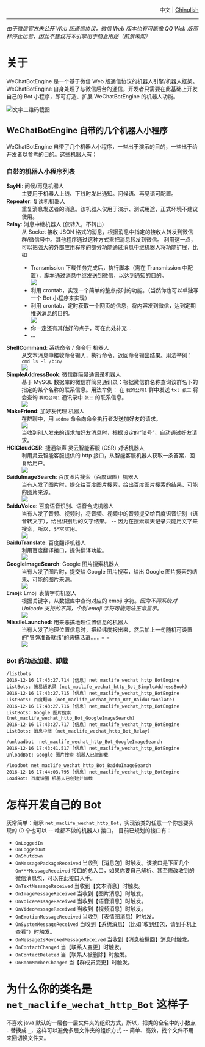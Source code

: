 <div style='text-align:right;'><span>中文</span> | <a href='/doc/ReadMe.Chinglish.md'>Chinglish</a></div>

----

*由于微信官方未公开 Web 版通信协议，微信 Web 版本也有可能像 QQ Web 版那样停止运营，因此不建议将本引擎用于商业用途（前景未知）*

# 关于 #

WeChatBotEngine 是一个基于微信 Web 版通信协议的机器人引擎/机器人框架。
WeChatBotEngine 自身处理了与微信后台的通信，开发者只需要在此基础上开发自己的 Bot 小程序，即可打造、扩展 WeChatBotEngine 的机器人功能。

![文字二维码截图](https://github.com/moontide/WeChatBotEngine/raw/master/doc/img/text-QR-code.png)

## WeChatBotEngine 自带的几个机器人小程序 ##
WeChatBotEngine 自带了几个机器人小程序，一些出于演示的目的，一些出于给开发者以参考的目的。这些机器人有：

### 自带的机器人小程序列表
<dl>
	<dt><strong>SayHi</strong>: 问候/再见机器人</dt>
	<dd>主要用于机器人上线、下线时发出通知。问候语、再见语可配置。</dd>
	<dt><strong>Repeater</strong>: 复读机机器人</dt>
	<dd>重复消息发送者的消息。该机器人仅用于演示、测试用途，正式环境不建议使用。</dd>
	<dt><strong>Relay</strong>: 消息中继机器人 (仅转入，不转出)</dt>
	<dd>从 Socket 接收 JSON 格式的消息，根据消息中指定的接收人转发到微信群/微信号中。其他程序通过这种方式来把消息转发到微信。
		利用这一点，可以把强大的外部应用程序的部分功能通过消息中继机器人将功能扩展，比如
		<br/>
		<ul>
			<li>Transmission 下载任务完成后，执行脚本（需在 Transmission 中配置），脚本通过消息中继发送到微信，以达到通知的目的。
				<br/>
				<img src='https://github.com/moontide/WeChatBotEngine/raw/master/doc/img/bot-relay.notify-transmission-download-complete.png'/>
			</li>
			<li>利用 crontab，实现一个简单的整点报时的功能。（当然你也可以单独写一个 Bot 小程序来实现）</li>
			<li>利用 crontab，定时获取一个网页的信息，将内容发到微信，达到定期推送消息的目的。
				<br/>
				<img src='https://github.com/moontide/WeChatBotEngine/raw/master/doc/img/bot-relay.message-push-qiushibaike.png'/>
			</li>
			<li>你一定还有其他好的点子，可在此处补充…</li>
			<li>…</li>
		</ul>
	</dd>
	<dt><strong>ShellCommand</strong>: 系统命令 / 命令行 机器人</dt>
	<dd>从文本消息中接收命令输入，执行命令，返回命令输出结果。用法举例： <code>cmd ls -l /bin/</code>
		<br/>
		<img src='https://github.com/moontide/WeChatBotEngine/raw/master/doc/img/bot-shell-command.png'/>
	</dd>
	<dt><strong>SimpleAddressBook</strong>: 微信群简易通讯录机器人</dt>
	<dd>基于 MySQL 数据库的微信群简易通讯录：根据微信群名称查询该群名下的指定的某个名称的联系信息。用法举例： 在 <code>我的公司1</code> 群中发送 <code>txl 张三</code> 将会查询 <code>我的公司1</code> 通讯录中 <code>张三</code> 的联系信息。
		<br/>
		<img src='https://github.com/moontide/WeChatBotEngine/raw/master/doc/img/bot-simple-address-book.png'/>
	</dd>
	<dt><strong>MakeFriend</strong>: 加好友代理 机器人</dt>
	<dd>在群聊中，用 <code>addme</code> 命令向命令执行者发送加好友的请求。
		<br/>
		<img src='https://github.com/moontide/WeChatBotEngine/raw/master/doc/img/bot-make-friend-addme.png'/>
		<br/>
		当收到别人发来的请求加好友消息时，根据设定的“暗号”，自动通过好友请求。
	</dd>
	<dt><strong>HCICloudCSR</strong>: 捷通华声 灵云智能客服 (CSR) 对话机器人</dt>
	<dd>利用灵云智能客服提供的 http 接口，从智能客服机器人获取一条答案，回复给用户。
		<br/>
		<img src='https://github.com/moontide/WeChatBotEngine/raw/master/doc/img/bot-hcicloud-csr.png'/>
	</dd>
	<dt><strong>BaiduImageSearch</strong>: 百度图片搜索（百度识图）机器人</dt>
	<dd>当有人发了图片时，提交给百度图片搜索，给出百度图片搜索的结果、可能的图片来源。
		<br/>
		<img src='https://github.com/moontide/WeChatBotEngine/raw/master/doc/img/bot-baidu-image-search.png'/>
	</dd>
	<dt><strong>BaiduVoice</strong>: 百度语音识别、语音合成机器人</dt>
	<dd>当有人发了音频、视频时，将音频、视频中的音频提交给百度语音识别（语音转文字），给出识别后的文字结果。 -- 因为在搜索聊天记录只能用文字来搜索，所以，非常实用。
		<br/>
		<img src='https://github.com/moontide/WeChatBotEngine/raw/master/doc/img/bot-baidu-voice.png'/>
	</dd>
	<dt><strong>BaiduTranslate</strong>: 百度翻译机器人</dt>
	<dd>利用百度翻译接口，提供翻译功能。
		<br/>
		<img src='https://github.com/moontide/WeChatBotEngine/raw/master/doc/img/bot-baidu-translate.png'/>
	</dd>
	<dt><strong>GoogleImageSearch</strong>: Google 图片搜索机器人</dt>
	<dd>当有人发了图片时，提交给 Google 图片搜索，给出 Google 图片搜索的结果、可能的图片来源。
		<br/>
		<img src='https://github.com/moontide/WeChatBotEngine/raw/master/doc/img/bot-google-image-search.png'/>
	</dd>
	<dt><strong>Emoji</strong>: Emoji 表情字符机器人</dt>
	<dd>根据关键字，从数据库中查询对应的 emoji 字符。<em>因为不同系统对 Unicode 支持的不同，个别 emoji 字符可能无法正常显示。</em>
		<br/>
		<img src='https://github.com/moontide/WeChatBotEngine/raw/master/doc/img/bot-emoji.png'/>
	</dd>
	<dt><strong>MissileLaunched</strong>: 用来恶搞地理位置信息的机器人</dt>
	<dd>当有人发了地理位置信息时，把经纬度报出来，然后加上一句随机可设置的“导弹准备就绪”的恶搞话语…… = =
		<br/>
		<img src='https://github.com/moontide/WeChatBotEngine/raw/master/doc/img/bot-missile-launched.png'/>
	</dd>
</dl>

### Bot 的动态加载、卸载 ###
	/listbots
	2016-12-16 17:43:27.714 [信息] net_maclife_wechat_http_BotEngine ListBots: 简易通讯录 (net_maclife_wechat_http_Bot_SimpleAddressBook)
	2016-12-16 17:43:27.715 [信息] net_maclife_wechat_http_BotEngine ListBots: 百度翻译 (net_maclife_wechat_http_Bot_BaiduTranslate)
	2016-12-16 17:43:27.716 [信息] net_maclife_wechat_http_BotEngine ListBots: Google 图片搜索 (net_maclife_wechat_http_Bot_GoogleImageSearch)
	2016-12-16 17:43:27.717 [信息] net_maclife_wechat_http_BotEngine ListBots: 消息中继 (net_maclife_wechat_http_Bot_Relay)

	/unloadbot  net_maclife_wechat_http_Bot_GoogleImageSearch
	2016-12-16 17:43:41.517 [信息] net_maclife_wechat_http_BotEngine UnloadBot: Google 图片搜索 机器人已被卸载

	/loadbot net_maclife_wechat_http_Bot_BaiduImageSearch
	2016-12-16 17:44:03.795 [信息] net_maclife_wechat_http_BotEngine LoadBot: 百度识图 机器人已创建并加载


# 怎样开发自己的 Bot #
灰常简单：继承 `net_maclife_wechat_http_Bot`，实现该类的任意一个你想要实现的 (0 个也可以 -- 啥都不做的机器人) 接口。
目前已规划的接口有：

- `OnLoggedIn`
- `OnLoggedOut`
- `OnShutdown`
- `OnMessagePackageReceived` 当收到【消息包】时触发。该接口是下面几个 `On***MessageReceived` 接口的总入口，如果你要自己解析、甚至修改收到的微信消息包，可以在此接口入手。
- `OnTextMessageReceived` 当收到【文本消息】时触发。
- `OnImageMessageReceived` 当收到【图片消息】时触发。
- `OnVoiceMessageReceived` 当收到【语音消息】时触发。
- `OnVideoMessageReceived` 当收到【视频消息】时触发。
- `OnEmotionMessageReceived` 当收到【表情图消息】时触发。
- `OnSystemMessageReceived` 当收到【系统消息】（比如“收到红包，请到手机上查看”）时触发。
- `OnMessageIsRevokedMessageReceived` 当收到【消息被撤回】消息时触发。
- `OnContactChanged` 当【联系人变更】时触发。
- `OnContactDeleted` 当【联系人被删除】时触发。
- `OnRoomMemberChanged` 当【群成员变更】时触发。

# 为什么你的类名是 `net_maclife_wechat_http_Bot` 这样子 #
不喜欢 java 默认的一层套一层文件夹的组织方式，所以，把类的全名中的小数点 `.` 替换成 `_`，这样可以避免多层文件夹的组织方式 -- 简单、高效，找个文件不用来回切换文件夹。
